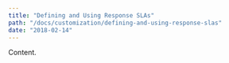 ```yaml
---
title: "Defining and Using Response SLAs"
path: "/docs/customization/defining-and-using-response-slas"
date: "2018-02-14"
---
```


Content.

